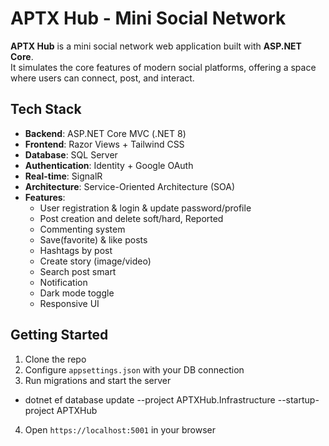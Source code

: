 # APTX Hub - Mini Social Network

**APTX Hub** is a mini social network web application built with **ASP.NET Core**.  
It simulates the core features of modern social platforms, offering a space where users can connect, post, and interact.

## Tech Stack

- **Backend**: ASP.NET Core MVC (.NET 8)
- **Frontend**: Razor Views + Tailwind CSS
- **Database**: SQL Server
- **Authentication**: Identity + Google OAuth
- **Real-time**: SignalR
- **Architecture**: Service-Oriented Architecture (SOA) 
- **Features**: 
  - User registration & login & update password/profile
  - Post creation and delete soft/hard, Reported
  - Commenting system
  - Save(favorite) & like posts
  - Hashtags by post
  - Create story (image/video)
  - Search post smart
  - Notification
  - Dark mode toggle
  - Responsive UI

## Getting Started

1. Clone the repo  
2. Configure `appsettings.json` with your DB connection  
3. Run migrations and start the server 
- dotnet ef database update --project APTXHub.Infrastructure --startup-project APTXHub
4. Open `https://localhost:5001` in your browser